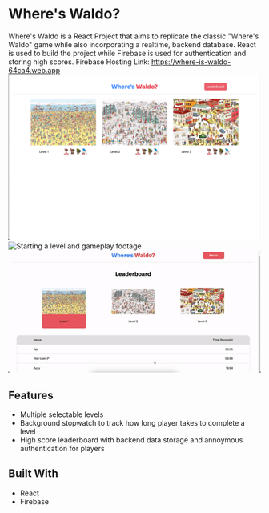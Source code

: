 # Where's Waldo?
Where's Waldo is a React Project that aims to replicate the classic "Where's Waldo" game while also incorporating a realtime, backend database. React is used to build the project while Firebase is used for authentication and storing high scores. 
Firebase Hosting Link: https://where-is-waldo-64ca4.web.app
![Home page screen](homepage-2.png)
![Starting a level and gameplay footage](gameplay.gif)
![Game leaderboards](leaderboard.gif)

## Features
- Multiple selectable levels
- Background stopwatch to track how long player takes to complete a level
- High score leaderboard with backend data storage and annoymous authentication for players

## Built With
- React
- Firebase